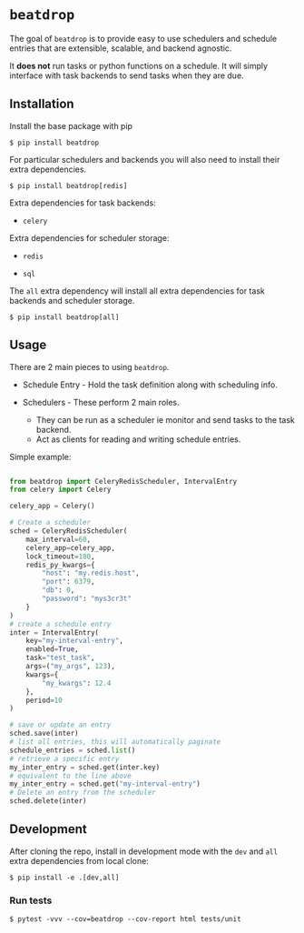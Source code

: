 # `beatdrop`

The goal of `beatdrop` is to provide easy to use schedulers and schedule entries that are extensible, scalable, and backend agnostic. 

It **does not** run tasks or python functions on a schedule. It will simply interface with task backends to send tasks when they are due.


## Installation

Install the base package with pip

```text
$ pip install beatdrop
```

For particular schedulers and backends you will also need to install their extra dependencies.

```text
$ pip install beatdrop[redis]
```

Extra dependencies for task backends:

- `celery` 

Extra dependencies for scheduler storage:

- `redis`

- `sql`

The `all` extra dependency will install all extra dependencies for task backends and scheduler storage.

```text
$ pip install beatdrop[all]
```

## Usage

There are 2 main pieces to using `beatdrop`.

- Schedule Entry - Hold the task definition along with scheduling info.

- Schedulers - These perform 2 main roles.  
    - They can be run as a scheduler ie monitor and send tasks to the task backend.
    - Act as clients for reading and writing schedule entries.


Simple example:

```python

from beatdrop import CeleryRedisScheduler, IntervalEntry
from celery import Celery

celery_app = Celery()

# Create a scheduler
sched = CeleryRedisScheduler(
    max_interval=60,
    celery_app=celery_app,
    lock_timeout=180,
    redis_py_kwargs={
        "host": "my.redis.host",
        "port": 6379,
        "db": 0,
        "password": "mys3cr3t"
    }
)
# create a schedule entry
inter = IntervalEntry(
    key="my-interval-entry",
    enabled=True,
    task="test_task",
    args=("my_args", 123),
    kwargs={
        "my_kwargs": 12.4
    },
    period=10
)

# save or update an entry 
sched.save(inter)
# list all entries, this will automatically paginate
schedule_entries = sched.list()
# retrieve a specific entry
my_inter_entry = sched.get(inter.key)
# equivalent to the line above
my_inter_entry = sched.get("my-interval-entry")
# Delete an entry from the scheduler
sched.delete(inter)
```


## Development

After cloning the repo, install in development mode with the `dev` and `all` extra dependencies from local clone:

```text
$ pip install -e .[dev,all]
```


### Run tests

```text
$ pytest -vvv --cov=beatdrop --cov-report html tests/unit
```
